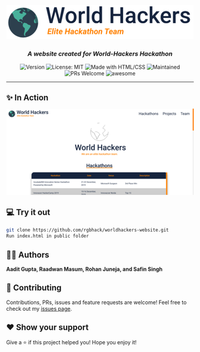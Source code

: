 <h1 align="center">
  <img src="./public/assets/logo.svg" />
</h1>

<h3 align="center">
  <i>
   A website created for World-Hackers Hackathon
  </i>
</h3>

<p align="center">
  <img alt="Version" src="https://img.shields.io/badge/Version-1.0-red.svg" />
  <img alt="License: MIT" src="https://img.shields.io/badge/License-GPLv3-orange.svg" />
  <img alt="Made with HTML/CSS" src="https://img.shields.io/badge/Made%20with-HTML/CSS-yellow.svg" />
  <img alt="Maintained" src="https://img.shields.io/badge/Maintained-Yes-brightgreen.svg">
  <img alt="PRs Welcome" src="https://img.shields.io/badge/PRs-Welcome-blue.svg">
  <img alt="awesome" src="https://img.shields.io/badge/Awesome-Yes-blueviolet">
</p>

<hr>

## ✨ In Action

<p align="center">
  <img src="./assets/record.gif" />
</p>

## 💻 Try it out

```sh
git clone https://github.com/rgbhack/worldhackers-website.git
Run index.html in public folder
```

## 👨‍💻 Authors

**Aadit Gupta, Raadwan Masum, Rohan Juneja, and Safin Singh**

## 🤝 Contributing

Contributions, PRs, issues and feature requests are welcome! Feel free to check out my [issues page](https://github.com/RGBHack/worldhackers-website/issues).

## ❤️ Show your support

Give a ⭐️ if this project helped you!
Hope you enjoy it!
